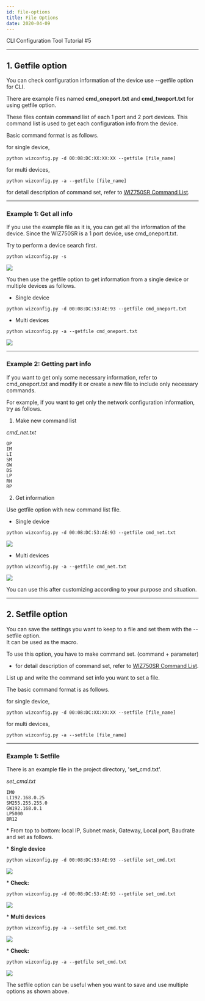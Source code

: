 ```yaml
---
id: file-options
title: File Options
date: 2020-04-09
---
```


CLI Configuration Tool Tutorial \#5

-----

## 1. Getfile option

You can check configuration information of the device use --getfile
option for CLI.

There are example files named **cmd\_oneport.txt** and
**cmd\_twoport.txt** for using getfile option.

These files contain command list of each
1 port and 2 port devices. This command list is used to get each
configuration info from the device.

Basic command format is as follows.

for single device,

``` 
python wizconfig.py -d 00:08:DC:XX:XX:XX --getfile [file_name]
```

for multi devices,
```
python wizconfig.py -a --getfile [file_name]
```

for detail description of command set, refer to [WIZ750SR Command List](./../Command-Manual-EN.md).

-----

### Example 1: Get all info

If you use the example file as it is, you can get all the information of
the device. Since the WIZ750SR is a 1 port device, use cmd\_oneport.txt.

Try to perform a device search first.

``` 
python wizconfig.py -s
```

![](https://d3cmhcsnvv7jc.cloudfront.net/docs/img/products/wiz750sr/clitool/fileoption/02.search.png)

You then use the getfile option to get information from a single device
or multiple devices as follows.

* Single device

``` 
python wizconfig.py -d 00:08:DC:53:AE:93 --getfile cmd_oneport.txt
```

* Multi devices

```
python wizconfig.py -a --getfile cmd_oneport.txt
```

![](https://d3cmhcsnvv7jc.cloudfront.net/docs/img/products/wiz750sr/clitool/fileoption/single_getfile.png)

-----

### Example 2: Getting part info

If you want to get only some necessary information, refer to
cmd\_oneport.txt and modify it or create a new file to include only
necessary commands.

For example, if you want to get only the network configuration
information, try as follows.

1) Make new command list

*cmd\_net.txt*

``` 
OP
IM
LI
SM
GW
DS
LP
RH
RP

```

2) Get information

Use getfile option with new command list file.

* Single device

``` 
python wizconfig.py -d 00:08:DC:53:AE:93 --getfile cmd_net.txt
```

![](https://d3cmhcsnvv7jc.cloudfront.net/docs/img/products/wiz750sr/clitool/fileoption/single_getfile_short.png)

* Multi devices

```
python wizconfig.py -a --getfile cmd_net.txt
```

![](https://d3cmhcsnvv7jc.cloudfront.net/docs/img/products/wiz750sr/clitool/fileoption/multi_getfile_short.png)

You can use this after customizing according to your purpose and
situation.

-----

## 2. Setfile option

You can save the settings you want to keep to a file and set them with
the --setfile option.  
It can be used as the macro.

To use this option, you have to make command set. (command + parameter)

  - for detail description of command set, refer to [WIZ750SR Command List](./../Command-Manual-EN.md).

List up and write the command set info you want to set a file.

The basic command format is as follows.

for single device,

``` 
python wizconfig.py -d 00:08:DC:XX:XX:XX --setfile [file_name]
```

for multi devices,

```
python wizconfig.py -a --setfile [file_name]
```

-----

### Example 1: Setfile

There is an example file in the project directory, 'set\_cmd.txt'.

*set\_cmd.txt*

    IM0
    LI192.168.0.25
    SM255.255.255.0
    GW192.168.0.1
    LP5000
    BR12

\* From top to bottom: local IP, Subnet mask, Gateway, Local port, Baudrate and set as follows.

\* **Single device**

``` 
python wizconfig.py -d 00:08:DC:53:AE:93 --setfile set_cmd.txt
```

![](https://d3cmhcsnvv7jc.cloudfront.net/docs/img/products/wiz750sr/clitool/fileoption/single_setfile.png)

\* **Check:**

```
python wizconfig.py -d 00:08:DC:53:AE:93 --getfile set_cmd.txt
```

![](https://d3cmhcsnvv7jc.cloudfront.net/docs/img/products/wiz750sr/clitool/fileoption/single_setfile_get.png)

\* **Multi devices**

``` 
python wizconfig.py -a --setfile set_cmd.txt
```

![](https://d3cmhcsnvv7jc.cloudfront.net/docs/img/products/wiz750sr/clitool/fileoption/multi_setfile.png)

\* **Check:**

```
python wizconfig.py -a --getfile set_cmd.txt
```

![](https://d3cmhcsnvv7jc.cloudfront.net/docs/img/products/wiz750sr/clitool/fileoption/multi_setfile_get.png)

The setfile option can be useful when you want to save and use multiple options as shown above.
